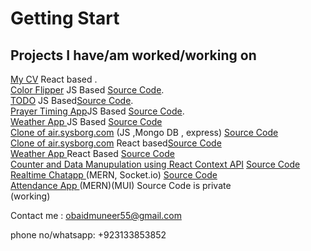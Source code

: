 # Getting Start 
## Projects I have/am worked/working on 
[My CV](https://obaid-muneer-cv.netlify.app) React based .<br/>
[Color Flipper](https://obaidmuneer.github.io/color-flipper/) JS Based [Source Code](https://github.com/obaidmuneer/color-flipper).<br/>
[TODO](https://obaidmuneer.github.io/todo/) JS Based[Source Code](https://github.com/obaidmuneer/todo).<br/>
[Prayer Timing App](https://obaidmuneer.github.io/prayer-timing/)JS Based [Source Code](https://github.com/obaidmuneer/prayer-timing).<br/>
[Weather App ](https://obaidmuneer.github.io/weather-app/)JS Based [Source Code](https://github.com/obaidmuneer/weather-app)<br/>
[Clone of air.sysborg.com](https://obaidmuneer.github.io/cloud-todo/) (JS ,Mongo DB , express) [Source Code](https://github.com/obaidmuneer/cloud-todo)<br/>
[Clone of air.sysborg.com](https://lighthearted-lily-2db6b4.netlify.app/) React based[Source Code](https://github.com/obaidmuneer/react-todo)<br/>
[Weather App ](https://weather-app-d348f.web.app)React Based [Source Code](https://github.com/obaidmuneer/react-weather-app)<br/> 
[Counter and Data Manupulation using React Context API](https://react-context-28bc3.web.app) [Source Code](https://github.com/obaidmuneer/react-context)<br/>
[Realtime Chatapp ](https://react-chatapp-aaa1f.web.app)(MERN, Socket.io)  [Source Code](https://github.com/obaidmuneer/react-chatapp)<br/>
[Attendance App ](https://attendance-management-1db00.web.app)(MERN)(MUI)  Source Code is private<br/> (working)

Contact me : obaidmuneer55@gmail.com

phone no/whatsapp: +923133853852
